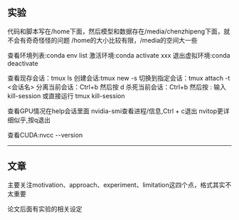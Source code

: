 ## 实验

代码和脚本写在/home下面，然后模型和数据存在/media/chenzhipeng下面，就不会有奇奇怪怪的问题
/home的大小比较有限，/media的空间大一些


查看环境列表:conda env list
激活环境:conda activate xxx
退出虚拟环境:conda deactivate

查看现存会话：tmux ls
创建会话:tmux new -s <session-name>
切换到指定会话：tmux attach -t <会话名>
分离当前会话：Ctrl+b 然后按 d
杀死当前会话：Ctrl+b 然后按 : 输入 kill-session 或直接运行 tmux kill-session

查看GPU情况在help会话里面
nvidia-smi查看进程/信息,Ctrl + c退出
nvitop更详细似乎,按q退出

查看CUDA:nvcc --version


---

## 文章

主要关注motivation、approach、experiment、limitation这四个点，格式其实不太重要

论文后面有实验的相关设定